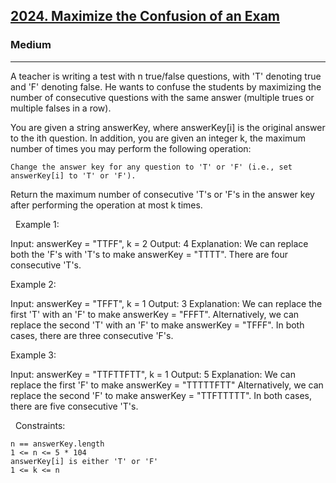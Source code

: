 <h2><a href="https://leetcode.com/problems/maximize-the-confusion-of-an-exam/description/">2024. Maximize the Confusion of an Exam</a></h2><h3>Medium</h3><hr>A teacher is writing a test with n true/false questions, with 'T' denoting true and 'F' denoting false. He wants to confuse the students by maximizing the number of consecutive questions with the same answer (multiple trues or multiple falses in a row).

You are given a string answerKey, where answerKey[i] is the original answer to the ith question. In addition, you are given an integer k, the maximum number of times you may perform the following operation:


	Change the answer key for any question to 'T' or 'F' (i.e., set answerKey[i] to 'T' or 'F').


Return the maximum number of consecutive 'T's or 'F's in the answer key after performing the operation at most k times.

 
Example 1:

Input: answerKey = "TTFF", k = 2
Output: 4
Explanation: We can replace both the 'F's with 'T's to make answerKey = "TTTT".
There are four consecutive 'T's.


Example 2:

Input: answerKey = "TFFT", k = 1
Output: 3
Explanation: We can replace the first 'T' with an 'F' to make answerKey = "FFFT".
Alternatively, we can replace the second 'T' with an 'F' to make answerKey = "TFFF".
In both cases, there are three consecutive 'F's.


Example 3:

Input: answerKey = "TTFTTFTT", k = 1
Output: 5
Explanation: We can replace the first 'F' to make answerKey = "TTTTTFTT"
Alternatively, we can replace the second 'F' to make answerKey = "TTFTTTTT". 
In both cases, there are five consecutive 'T's.


 
Constraints:


	n == answerKey.length
	1 <= n <= 5 * 104
	answerKey[i] is either 'T' or 'F'
	1 <= k <= n

